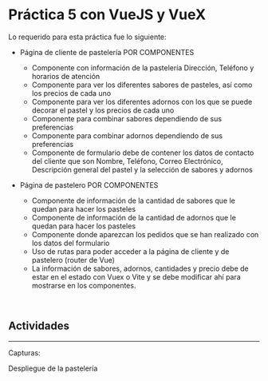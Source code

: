 # **Práctica 5 con VueJS y VueX**

Lo requerido para esta práctica fue lo siguiente:

* Página de cliente de pastelería POR COMPONENTES

  * Componente con información de la pastelería Dirección, Teléfono y horarios de atención
  * Componente para ver los diferentes sabores de pasteles, así como los precios de cada uno
  * Componente para ver los diferentes adornos con los que se puede decorar el pastel y los precios de cada uno
  *  Componente para combinar sabores dependiendo de sus preferencias
  * Componente para combinar adornos dependiendo de sus preferencias
  *  Componente de formulario debe de contener los datos de contacto del cliente que son Nombre, Teléfono, Correo Electrónico, Descripción general del pastel y la selección de sabores y adornos

* Página de pastelero POR COMPONENTES 
  * Componente de información de la cantidad de sabores que le quedan para hacer los pasteles
  * Componente de información de la cantidad de adornos que le quedan para hacer los pasteles
  * Componente donde aparezcan los pedidos que se han realizado con los datos del formulario
  * Uso de rutas para poder acceder a la página de cliente y de pastelero (router de Vue)
  * La información de sabores, adornos, cantidades y precio debe de estar en el estado con Vuex o Vite y se debe modificar ahí para mostrarse en los componentes.

<br>

## Actividades
---

Capturas:



Despliegue de la pastelería

